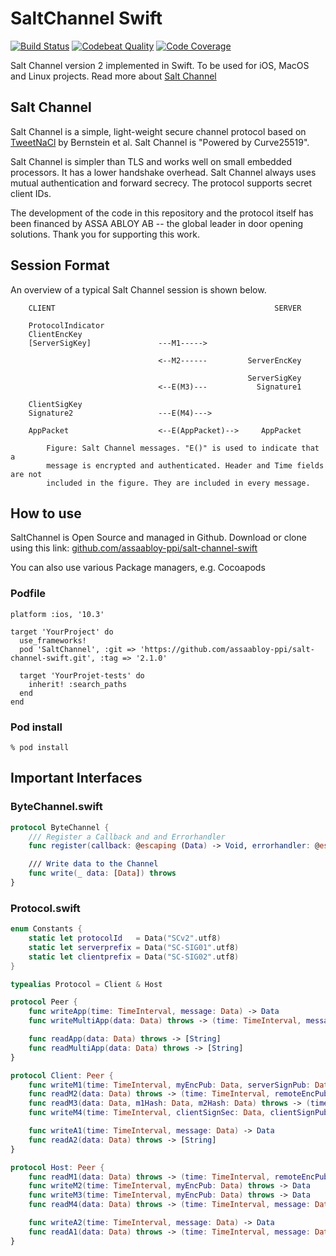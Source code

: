 SaltChannel Swift
===================

[![Build Status](https://travis-ci.org/assaabloy-ppi/salt-channel-swift.svg?branch=master)](https://travis-ci.org/assaabloy-ppi/salt-channel-swift)
[![Codebeat Quality](https://codebeat.co/badges/82efe8db-c3e8-4817-b263-032199150179)](https://codebeat.co/projects/github-com-assaabloy-ppi-salt-channel-swift-master)
[![Code Coverage](https://codecov.io/gh/assaabloy-ppi/salt-channel-swift/branch/master/graph/badge.svg)](https://codecov.io/gh/assaabloy-ppi/salt-channel-swift)

Salt Channel version 2 implemented in Swift. To be used for iOS, MacOS and Linux projects. Read more about [Salt Channel](https://github.com/assaabloy-ppi/salt-channel)


Salt Channel
------------

Salt Channel is a simple, light-weight secure channel protocol based on [TweetNaCl](http://tweetnacl.cr.yp.to/)
by Bernstein et al. Salt Channel is "Powered by Curve25519".

Salt Channel is simpler than TLS and works well on small embedded processors.
It has a lower handshake overhead. Salt Channel always uses
mutual authentication and forward secrecy. The protocol supports secret client IDs.

The development of the code in this repository and the protocol itself has been
financed by ASSA ABLOY AB -- the global leader in door opening solutions.
Thank you for supporting this work.

Session Format
--------------

An overview of a typical Salt Channel session is shown below.
```  
    CLIENT                                                 SERVER

    ProtocolIndicator
    ClientEncKey
    [ServerSigKey]               ---M1----->

                                 <--M2------         ServerEncKey

                                                     ServerSigKey
                                 <--E(M3)---           Signature1

    ClientSigKey
    Signature2                   ---E(M4)--->

    AppPacket                    <--E(AppPacket)-->     AppPacket

        Figure: Salt Channel messages. "E()" is used to indicate that a
        message is encrypted and authenticated. Header and Time fields are not
        included in the figure. They are included in every message.
```

How to use
----------

SaltChannel is Open Source and managed in Github. Download or clone using this link:
[github.com/assaabloy-ppi/salt-channel-swift](
https://github.com/assaabloy-ppi/salt-channel-swift.git)

You can also use various Package managers, e.g. Cocoapods
### Podfile

```
platform :ios, '10.3'

target 'YourProject' do
  use_frameworks!
  pod 'SaltChannel', :git => 'https://github.com/assaabloy-ppi/salt-channel-swift.git', :tag => '2.1.0'

  target 'YourProjet-tests' do
    inherit! :search_paths
  end
end
```

### Pod install
```shell
% pod install
```

Important Interfaces
--------------------

### ByteChannel.swift
```swift
protocol ByteChannel {
    /// Register a Callback and and Errorhandler
    func register(callback: @escaping (Data) -> Void, errorhandler: @escaping (Error) -> Void

    /// Write data to the Channel
    func write(_ data: [Data]) throws
}
```

### Protocol.swift
```swift
enum Constants {
    static let protocolId   = Data("SCv2".utf8)
    static let serverprefix = Data("SC-SIG01".utf8)
    static let clientprefix = Data("SC-SIG02".utf8)
}

typealias Protocol = Client & Host

protocol Peer {
    func writeApp(time: TimeInterval, message: Data) -> Data
    func writeMultiApp(data: Data) throws -> (time: TimeInterval, message: Data)

    func readApp(data: Data) throws -> [String]
    func readMultiApp(data: Data) throws -> [String]
}

protocol Client: Peer {
    func writeM1(time: TimeInterval, myEncPub: Data, serverSignPub: Data?) throws -> Data
    func readM2(data: Data) throws -> (time: TimeInterval, remoteEncPub: Data, hash: Data)
    func readM3(data: Data, m1Hash: Data, m2Hash: Data) throws -> (time: TimeInterval, remoteSignPub: Data)
    func writeM4(time: TimeInterval, clientSignSec: Data, clientSignPub: Data, m1Hash: Data, m2Hash: Data) throws -> Data

    func writeA1(time: TimeInterval, message: Data) -> Data
    func readA2(data: Data) throws -> [String]
}

protocol Host: Peer {
    func readM1(data: Data) throws -> (time: TimeInterval, remoteEncPub: Data, hash: Data)
    func writeM2(time: TimeInterval, myEncPub: Data) throws -> Data
    func writeM3(time: TimeInterval, myEncPub: Data) throws -> Data
    func readM4(data: Data) throws -> (time: TimeInterval, message: Data)

    func writeA2(time: TimeInterval, message: Data) -> Data
    func readA1(data: Data) throws -> (time: TimeInterval, message: Data)
}
```
